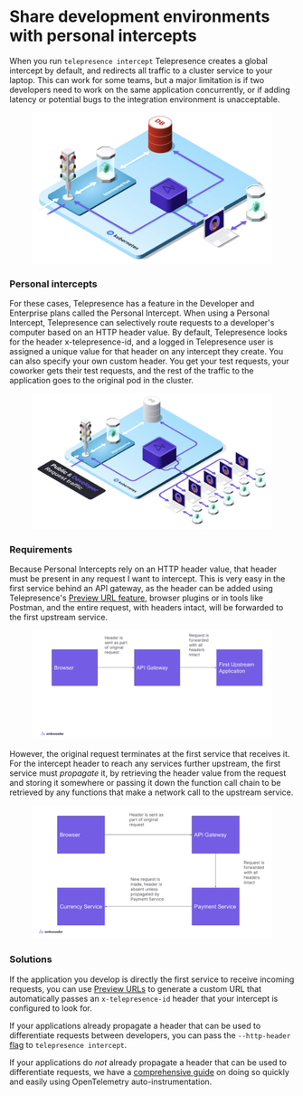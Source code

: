 # Share development environments with personal intercepts

When you run `telepresence intercept` Telepresence creates a global intercept by default, and redirects all traffic to a cluster service to your laptop. This can work for some teams, but a major limitation is if two developers need to work on the same application concurrently, or if adding latency or potential bugs to the integration environment is unacceptable.

<figure><img src="../.gitbook/assets/00 tp 12.png" alt=""><figcaption></figcaption></figure>

### Personal intercepts

For these cases, Telepresence has a feature in the Developer and Enterprise plans called the Personal Intercept. When using a Personal Intercept, Telepresence can selectively route requests to a developer's computer based on an HTTP header value. By default, Telepresence looks for the header x-telepresence-id, and a logged in Telepresence user is assigned a unique value for that header on any intercept they create. You can also specify your own custom header. You get your test requests, your coworker gets their test requests, and the rest of the traffic to the application goes to the original pod in the cluster.

<figure><img src="../.gitbook/assets/00 tp 13.png" alt=""><figcaption></figcaption></figure>

### Requirements

Because Personal Intercepts rely on an HTTP header value, that header must be present in any request I want to intercept. This is very easy in the first service behind an API gateway, as the header can be added using Telepresence's [Preview URL feature](share-public-previews-with-preview-urls.md), browser plugins or in tools like Postman, and the entire request, with headers intact, will be forwarded to the first upstream service.

<figure><img src="../.gitbook/assets/00 tp 14.png" alt=""><figcaption></figcaption></figure>

However, the original request terminates at the first service that receives it. For the intercept header to reach any services further upstream, the first service must _propagate_ it, by retrieving the header value from the request and storing it somewhere or passing it down the function call chain to be retrieved by any functions that make a network call to the upstream service.

<figure><img src="../.gitbook/assets/00 tp 15.png" alt=""><figcaption></figcaption></figure>

### Solutions

If the application you develop is directly the first service to receive incoming requests, you can use [Preview URLs](share-public-previews-with-preview-urls.md) to generate a custom URL that automatically passes an `x-telepresence-id` header that your intercept is configured to look for.

If your applications already propagate a header that can be used to differentiate requests between developers, you can pass the `--http-header` [flag](../core-concepts/types-of-intercepts.md#creating-and-using-personal-intercepts) to `telepresence intercept`.

If your applications do _not_ already propagate a header that can be used to differentiate requests, we have a [comprehensive guide](https://github.com/ambassadorlabs/telepresence-header-propagation) on doing so quickly and easily using OpenTelemetry auto-instrumentation.
